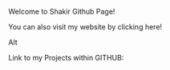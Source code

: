 Welcome to Shakir Github Page!

You can also visit my website by clicking here!

Alt

Link to my Projects within GITHUB:
